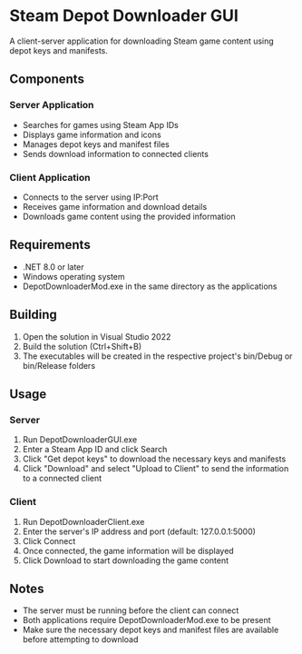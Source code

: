 # Steam Depot Downloader GUI

A client-server application for downloading Steam game content using depot keys and manifests.

## Components

### Server Application
- Searches for games using Steam App IDs
- Displays game information and icons
- Manages depot keys and manifest files
- Sends download information to connected clients

### Client Application
- Connects to the server using IP:Port
- Receives game information and download details
- Downloads game content using the provided information

## Requirements
- .NET 8.0 or later
- Windows operating system
- DepotDownloaderMod.exe in the same directory as the applications

## Building
1. Open the solution in Visual Studio 2022
2. Build the solution (Ctrl+Shift+B)
3. The executables will be created in the respective project's bin/Debug or bin/Release folders

## Usage

### Server
1. Run DepotDownloaderGUI.exe
2. Enter a Steam App ID and click Search
3. Click "Get depot keys" to download the necessary keys and manifests
4. Click "Download" and select "Upload to Client" to send the information to a connected client

### Client
1. Run DepotDownloaderClient.exe
2. Enter the server's IP address and port (default: 127.0.0.1:5000)
3. Click Connect
4. Once connected, the game information will be displayed
5. Click Download to start downloading the game content

## Notes
- The server must be running before the client can connect
- Both applications require DepotDownloaderMod.exe to be present
- Make sure the necessary depot keys and manifest files are available before attempting to download
